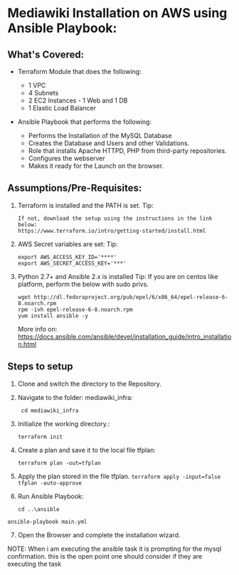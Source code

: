 Mediawiki Installation on AWS using Ansible Playbook: 
========================================================


What's Covered:
----------------
 - Terraform Module that does the following: 
 	- 1 VPC
 	- 4 Subnets  
 	- 2 EC2 Instances - 1 Web and 1 DB
 	- 1 Elastic Load Balancer
   
 - Ansible Playbook that performs the following: 
    - Performs the Installation of the MySQL Database
    - Creates the Database and Users and other Validations. 
    - Role that installs Apache HTTPD, PHP from third-party repositories.
    - Configures the webserver
    - Makes it ready for the Launch on the browser. 


Assumptions/Pre-Requisites: 
---------------------------
1. Terraform is installed and the PATH is set. 
	Tip:
	```
	If not, download the setup using the instructions in the link below: 
	https://www.terraform.io/intro/getting-started/install.html
	```
2. AWS Secret variables are set: 
	Tip:
	```
	export AWS_ACCESS_KEY_ID='****'
	export AWS_SECRET_ACCESS_KEY='***'
	```
3. Python 2.7+ and Ansible 2.x is installed
	Tip: If you are on centos like platform, perform the below with sudo privs. 
	```
	wget http://dl.fedoraproject.org/pub/epel/6/x86_64/epel-release-6-8.noarch.rpm
	rpm -ivh epel-release-6-8.noarch.rpm
	yum install ansible -y
	```
	More info on: 
	https://docs.ansible.com/ansible/devel/installation_guide/intro_installation.html

Steps to setup
---------------
1. Clone and switch the directory to the Repository. 

2. Navigate to the folder: mediawiki_infra:

	``` cd mediawiki_infra```
3. Initialize the working directory.:

    ```terraform init```
4. Create a plan and save it to the local file tfplan: 

	```terraform plan -out=tfplan``` 
5. Apply the plan stored in the file tfplan.
	```terraform apply -input=false tfplan -auto-approve``` 
6. Run Ansible Playbook:

	```cd ..\ansible ```

  ```ansible-playbook main.yml```

7. Open the Browser and complete the installation wizard.

NOTE: When i am executing the ansible task it is prompting for the mysql confirmation. this is the open point one should consider if they are executing the task 
